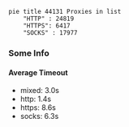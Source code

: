 
```mermaid
pie title 44131 Proxies in list
    "HTTP" : 24819
    "HTTPS": 6417
    "SOCKS" : 17977
```

### Some Info
#### Average Timeout

- mixed: 3.0s
- http: 1.4s
- https: 8.6s
- socks: 6.3s